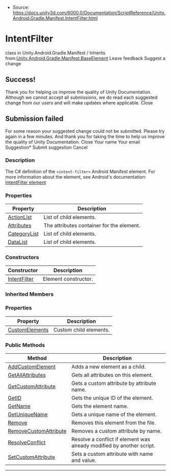 * Source: https://docs.unity3d.com/6000.0/Documentation/ScriptReference/Unity.Android.Gradle.Manifest.IntentFilter.html

# IntentFilter
class in Unity.Android.Gradle.Manifest
/
Inherits from:[Unity.Android.Gradle.Manifest.BaseElement](https://docs.unity3d.com/6000.0/Documentation/ScriptReference/Unity.Android.Gradle.Manifest.BaseElement.html)
Leave feedback
Suggest a change
## Success!
Thank you for helping us improve the quality of Unity Documentation. Although we cannot accept all submissions, we do read each suggested change from our users and will make updates where applicable.
Close
## Submission failed
For some reason your suggested change could not be submitted. Please <a>try again</a> in a few minutes. And thank you for taking the time to help us improve the quality of Unity Documentation.
Close
Your name Your email Suggestion* Submit suggestion
Cancel
### Description
The C# definition of the ` <intent-filter> ` Android Manifest element.
For more information about the element, see Android's documentation: [IntentFilter element](https://developer.android.com/guide/topics/manifest/intent-filter-element)
### Properties
Property | Description  
---|---  
[ActionList](https://docs.unity3d.com/6000.0/Documentation/ScriptReference/Unity.Android.Gradle.Manifest.IntentFilter.ActionList.html) | List of <action> child elements.  
[Attributes](https://docs.unity3d.com/6000.0/Documentation/ScriptReference/Unity.Android.Gradle.Manifest.IntentFilter.Attributes.html) | The attributes container for the <intent-filter> element.  
[CategoryList](https://docs.unity3d.com/6000.0/Documentation/ScriptReference/Unity.Android.Gradle.Manifest.IntentFilter.CategoryList.html) | List of <category> child elements.  
[DataList](https://docs.unity3d.com/6000.0/Documentation/ScriptReference/Unity.Android.Gradle.Manifest.IntentFilter.DataList.html) | List of <data> child elements.  
### Constructors
Constructor | Description  
---|---  
[IntentFilter](https://docs.unity3d.com/6000.0/Documentation/ScriptReference/Unity.Android.Gradle.Manifest.IntentFilter-ctor.html) | Element constructor.  
### Inherited Members
### Properties
Property | Description  
---|---  
[CustomElements](https://docs.unity3d.com/6000.0/Documentation/ScriptReference/Unity.Android.Gradle.Manifest.BaseElement.CustomElements.html) | Custom child elements.  
### Public Methods
Method | Description  
---|---  
[AddCustomElement](https://docs.unity3d.com/6000.0/Documentation/ScriptReference/Unity.Android.Gradle.Manifest.BaseElement.AddCustomElement.html) | Adds a new element as a child.  
[GetAllAttributes](https://docs.unity3d.com/6000.0/Documentation/ScriptReference/Unity.Android.Gradle.Manifest.BaseElement.GetAllAttributes.html) | Gets all attributes on this element.  
[GetCustomAttribute](https://docs.unity3d.com/6000.0/Documentation/ScriptReference/Unity.Android.Gradle.Manifest.BaseElement.GetCustomAttribute.html) | Gets a custom attribute by attribute name.  
[GetID](https://docs.unity3d.com/6000.0/Documentation/ScriptReference/Unity.Android.Gradle.Manifest.BaseElement.GetID.html) | Gets the unique ID of the element.  
[GetName](https://docs.unity3d.com/6000.0/Documentation/ScriptReference/Unity.Android.Gradle.Manifest.BaseElement.GetName.html) | Gets the element name.  
[GetUniqueName](https://docs.unity3d.com/6000.0/Documentation/ScriptReference/Unity.Android.Gradle.Manifest.BaseElement.GetUniqueName.html) | Gets a unique name of the element.  
[Remove](https://docs.unity3d.com/6000.0/Documentation/ScriptReference/Unity.Android.Gradle.Manifest.BaseElement.Remove.html) | Removes this element from the file.  
[RemoveCustomAttribute](https://docs.unity3d.com/6000.0/Documentation/ScriptReference/Unity.Android.Gradle.Manifest.BaseElement.RemoveCustomAttribute.html) | Removes a custom attribute by name.  
[ResolveConflict](https://docs.unity3d.com/6000.0/Documentation/ScriptReference/Unity.Android.Gradle.Manifest.BaseElement.ResolveConflict.html) | Resolve a conflict if element was already modified by another script.  
[SetCustomAttribute](https://docs.unity3d.com/6000.0/Documentation/ScriptReference/Unity.Android.Gradle.Manifest.BaseElement.SetCustomAttribute.html) | Sets a custom attribute with name and value.  
* * *

